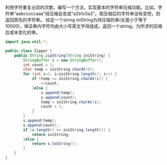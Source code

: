 利用字符重复出现的次数，编写一个方法，实现基本的字符串压缩功能。比如，字符串“aabcccccaaa”经压缩会变成“a2b1c5a3”。若压缩后的字符串没有变短，则返回原先的字符串。
给定一个string iniString为待压缩的串(长度小于等于10000)，保证串内字符均由大小写英文字母组成，返回一个string，为所求的压缩后或未变化的串。

```java
import java.util.*;

public class Zipper {
    public String zipString(String iniString) {
        StringBuffer s = new StringBuffer();
        int count = 1;
        char temp = iniString.charAt(0);
        for (int i=1; i<iniString.length(); i++) {
            if (temp == iniString.charAt(i)) {
                ++count;
            }else {
                s.append(temp);
                s.append(count);
                temp = iniString.charAt(i);
                count = 1;
            }
        }
        s.append(temp);
        s.append(count);
        if (s.length() >= iniString.length()) {
            return iniString;
        }else {
            return s.toString();
        }
    }
}
```
